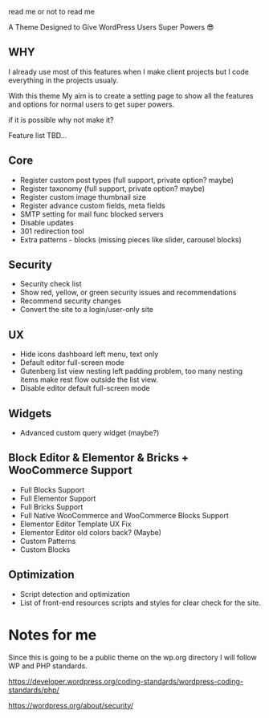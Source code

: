 read me or not to read me

A Theme Designed to Give WordPress Users Super Powers 😎


## WHY
I already use most of this features when I make client projects but I code everything in the projects usualy.

With this theme My aim is to create a setting page to show all the features and options for normal users to get super powers.

if it is possible why not make it?






Feature list TBD...

## Core

- Register custom post types (full support, private option? maybe)
- Register taxonomy (full support, private option? maybe)
- Register custom image thumbnail size
- Register advance custom fields, meta fields
- SMTP setting for mail func blocked servers
- Disable updates
- 301 redirection tool
- Extra patterns - blocks (missing pieces like slider, carousel blocks)

## Security

- Security check list
- Show red, yellow, or green security issues and recommendations
- Recommend security changes
- Convert the site to a login/user-only site

## UX

- Hide icons dashboard left menu, text only
- Default editor full-screen mode
- Gutenberg list view nesting left padding problem, too many nesting items make rest flow outside the list view.
- Disable editor default full-screen mode

## Widgets

- Advanced custom query widget (maybe?)

## Block Editor & Elementor & Bricks + WooCommerce Support

- Full Blocks Support
- Full Elementor Support
- Full Bricks Support
- Full Native WooCommerce and WooCommerce Blocks Support
- Elementor Editor Template UX Fix
- Elementor Editor old colors back? (Maybe)
- Custom Patterns
- Custom Blocks

## Optimization

- Script detection and optimization
- List of front-end resources scripts and styles for clear check for the site.

    




# Notes for me
Since this is going to be a public theme on the wp.org directory I will follow WP and PHP standards.

https://developer.wordpress.org/coding-standards/wordpress-coding-standards/php/

https://wordpress.org/about/security/